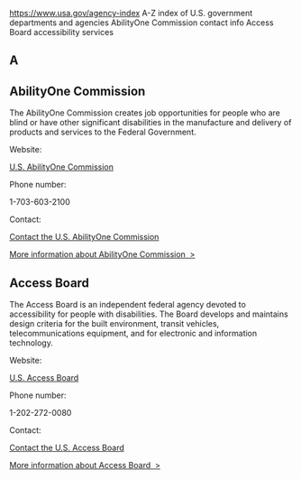 

https://www.usa.gov/agency-index
A-Z index of U.S. government departments and agencies
AbilityOne Commission contact info
Access Board accessibility services

A
-

AbilityOne Commission
---------------------

The AbilityOne Commission creates job opportunities for people who are blind or have other significant disabilities in the manufacture and delivery of products and services to the Federal Government.

Website:

[U.S. AbilityOne Commission](https://www.abilityone.gov/)

Phone number:

1-703-603-2100

Contact:

[Contact the U.S. AbilityOne Commission](https://www.abilityone.gov/contact_us/index.html)

[More information about AbilityOne Commission  >](https://www.usa.gov/agencies/u-s-abilityone-commission)

Access Board
------------

The Access Board is an independent federal agency devoted to accessibility for people with disabilities. The Board develops and maintains design criteria for the built environment, transit vehicles, telecommunications equipment, and for electronic and information technology.

Website:

[U.S. Access Board](https://www.access-board.gov/)

Phone number:

1-202-272-0080

Contact:

[Contact the U.S. Access Board](https://www.access-board.gov/contact/)

[More information about Access Board  >](https://www.usa.gov/agencies/u-s-access-board)
